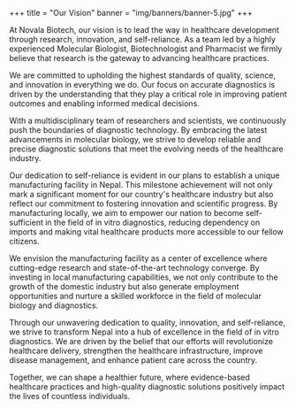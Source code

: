 +++
title = "Our Vision"
banner = "img/banners/banner-5.jpg"
+++

At Novala Biotech, our vision is to lead the way in healthcare development through research, innovation, and self-reliance. As a team led by a highly experienced Molecular Biologist, Biotechnologist and Pharmacist we firmly believe that research is the gateway to advancing healthcare practices.

We are committed to upholding the highest standards of quality, science, and innovation in everything we do. Our focus on accurate diagnostics is driven by the understanding that they play a critical role in improving patient outcomes and enabling informed medical decisions.

With a multidisciplinary team of researchers and scientists, we continuously push the boundaries of diagnostic technology. By embracing the latest advancements in molecular biology, we strive to develop reliable and precise diagnostic solutions that meet the evolving needs of the healthcare industry.

Our dedication to self-reliance is evident in our plans to establish a unique manufacturing facility in Nepal. This milestone achievement will not only mark a significant moment for our country's healthcare industry but also reflect our commitment to fostering innovation and scientific progress. By manufacturing locally, we aim to empower our nation to become self-sufficient in the field of in vitro diagnostics, reducing dependency on imports and making vital healthcare products more accessible to our fellow citizens.

We envision the manufacturing facility as a center of excellence where cutting-edge research and state-of-the-art technology converge. By investing in local manufacturing capabilities, we not only contribute to the growth of the domestic industry but also generate employment opportunities and nurture a skilled workforce in the field of molecular biology and diagnostics.

Through our unwavering dedication to quality, innovation, and self-reliance, we strive to transform Nepal into a hub of excellence in the field of in vitro diagnostics. We are driven by the belief that our efforts will revolutionize healthcare delivery, strengthen the healthcare infrastructure, improve disease management, and enhance patient care across the country.

Together, we can shape a healthier future, where evidence-based healthcare practices and high-quality diagnostic solutions positively impact the lives of countless individuals.
